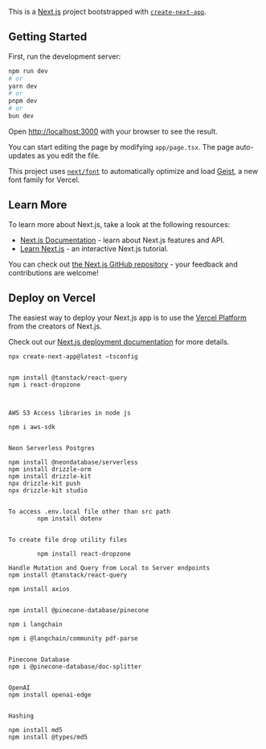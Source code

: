 This is a [Next.js](https://nextjs.org) project bootstrapped with [`create-next-app`](https://nextjs.org/docs/app/api-reference/cli/create-next-app).

## Getting Started

First, run the development server:

```bash
npm run dev
# or
yarn dev
# or
pnpm dev
# or
bun dev
```

Open [http://localhost:3000](http://localhost:3000) with your browser to see the result.

You can start editing the page by modifying `app/page.tsx`. The page auto-updates as you edit the file.

This project uses [`next/font`](https://nextjs.org/docs/app/building-your-application/optimizing/fonts) to automatically optimize and load [Geist](https://vercel.com/font), a new font family for Vercel.

## Learn More

To learn more about Next.js, take a look at the following resources:

- [Next.js Documentation](https://nextjs.org/docs) - learn about Next.js features and API.
- [Learn Next.js](https://nextjs.org/learn) - an interactive Next.js tutorial.

You can check out [the Next.js GitHub repository](https://github.com/vercel/next.js) - your feedback and contributions are welcome!

## Deploy on Vercel

The easiest way to deploy your Next.js app is to use the [Vercel Platform](https://vercel.com/new?utm_medium=default-template&filter=next.js&utm_source=create-next-app&utm_campaign=create-next-app-readme) from the creators of Next.js.

Check out our [Next.js deployment documentation](https://nextjs.org/docs/app/building-your-application/deploying) for more details.

```
npx create-next-app@latest –tsconfig


npm install @tanstack/react-query
npm i react-dropzone 



AWS S3 Access libraries in node js

npm i aws-sdk


Neon Serverless Postgres

npm install @neondatabase/serverless
npm install drizzle-orm
npm install drizzle-kit
npx drizzle-kit push
npx drizzle-kit studio 


To access .env.local file other than src path
        npm install dotenv


To create file drop utility files

        npm install react-dropzone

Handle Mutation and Query from Local to Server endpoints
npm install @tanstack/react-query

npm install axios


npm install @pinecone-database/pinecone

npm i langchain

npm i @langchain/community pdf-parse


Pinecone Database
npm i @pinecone-database/doc-splitter


OpenAI 
npm install openai-edge


Hashing

npm install md5
npm install @types/md5

```